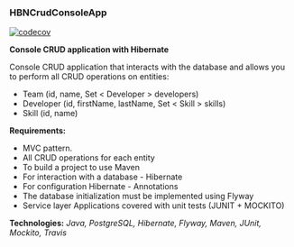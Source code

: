 ### HBNCrudConsoleApp


[![codecov](https://codecov.io/gh/jmoloko/HBNCrudConsoleApp/branch/main/graph/badge.svg?token=O0DQU9I1AI)](https://codecov.io/gh/jmoloko/HBNCrudConsoleApp)

**Console CRUD application with Hibernate**

Console CRUD application that interacts with the database and allows you to perform all CRUD operations on entities:
* Team (id, name, Set < Developer > developers)
* Developer (id, firstName, lastName, Set < Skill > skills)
* Skill (id, name)

**Requirements:**
* MVC pattern.
* All CRUD operations for each entity
* To build a project to use Maven
* For interaction with a database - Hibernate
* For configuration Hibernate - Annotations 
* The database initialization must be implemented using Flyway 
* Service layer Applications covered with unit tests (JUNIT + MOCKITO)

**Technologies:** _Java, PostgreSQL, Hibernate, Flyway, Maven, JUnit, Mockito, Travis_
